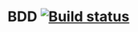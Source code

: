 # BDD [![Build status](https://ci.appveyor.com/api/projects/status/gqutsvmgx6lrm3dl?svg=true)](https://ci.appveyor.com/project/julianaimovich/bdd)
